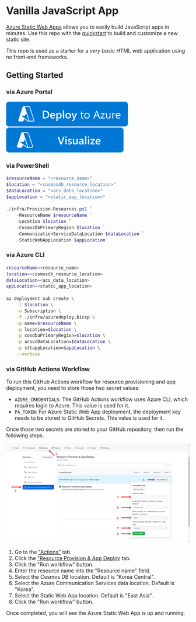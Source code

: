 # Vanilla JavaScript App


[Azure Static Web Apps](https://docs.microsoft.com/azure/static-web-apps/overview) allows you to easily build JavaScript apps in minutes. Use this repo with the [quickstart](https://docs.microsoft.com/azure/static-web-apps/getting-started?tabs=vanilla-javascript) to build and customize a new static site.

This repo is used as a starter for a _very basic_ HTML web application using no front-end frameworks.


## Getting Started

### via Azure Portal

[![Deploy To Azure](https://raw.githubusercontent.com/Azure/azure-quickstart-templates/master/1-CONTRIBUTION-GUIDE/images/deploytoazure.svg?sanitize=true)](https://portal.azure.com/#create/Microsoft.Template/uri/https%3A%2F%2Fraw.githubusercontent.com%2Fdavrous%2Facsauth%2Fmain%2Finfra%2Fazuredeploy.json)
[![Visualize](https://raw.githubusercontent.com/Azure/azure-quickstart-templates/master/1-CONTRIBUTION-GUIDE/images/visualizebutton.svg?sanitize=true)](http://armviz.io/#/?load=https%3A%2F%2Fraw.githubusercontent.com%2Fdavrous%2Facsauth%2Fmain%2Finfra%2Fazuredeploy.json)


### via PowerShell

```powershell
$resourceName = "<resource_name>"
$location = "<cosmosdb_resource_location>"
$dataLocation = "<acs_data_location>"
$appLocation = "<static_app_location>"

./infra/Provision-Resources.ps1 `
    -ResourceName $resourceName `
    -Location $location `
    -CosmosDbPrimaryRegion $location `
    -CommunicationServiceDataLocation $dataLocation `
    -StaticWebAppLocation $appLocation
```


### via Azure CLI

```bash
resourceName=<resource_name>
location=<cosmosdb_resource_location>
dataLocation=<acs_data_location>
appLocation=<static_app_location>

az deployment sub create \
    -l $location \
    -n Subscription \
    -f ./infra/azuredeploy.bicep \
    -p name=$resourceName \
    -p location=$location \
    -p cosdbaPrimaryRegion=$location \
    -p acsvcDataLocation=$dataLocation \
    -p sttappLocation=$appLocation \
    --verbose
```


### via GitHub Actions Workflow

To run this GitHub Actions workflow for resource provisioning and app deployment, you need to store those two secret values:

* `AZURE_CREDENTIALS`: The GitHub Actions workflow uses Azure CLI, which requires login to Azure. This value is used for it.
* `PA_TOKEN`: For Azure Static Web App deployment, the deployment key needs to be stored to GitHub Secrets. This value is used for it.

Once those two secrets are stored to your GitHub repository, then run the following steps.

![GitHub Action Workflow Manual Trigger](./images/gha.png)

1. Go to the ["Actions"](https://github.com/davrous/acsauth/actions) tab.
2. Click the ["Resource Provision & App Deploy](https://github.com/davrous/acsauth/actions/workflows/provision.yaml) tab.
3. Click the "Run workflow" button.
4. Enter the resource name into the "Resource name" field.
5. Select the Cosmos DB location. Default is "Korea Central".
6. Select the Azure Communication Services data location. Default is "Korea".
7. Select the Static Web App location. Default is "East Asia".
8. Click the "Run workflow" button.

Once completed, you will see the Azure Static Web App is up and running.

